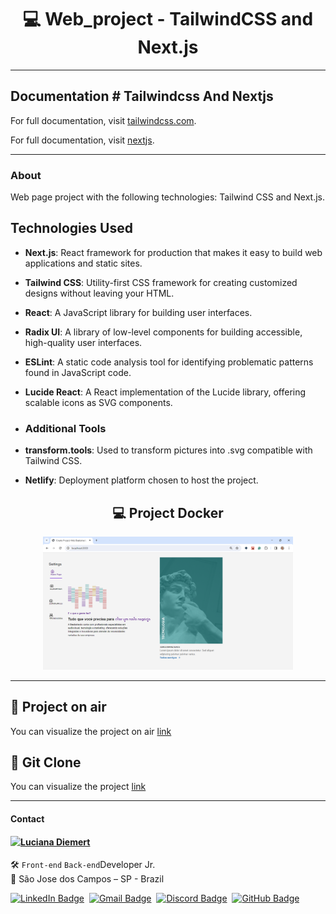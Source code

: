 <h1 align="center"> 💻 Web_project - TailwindCSS and Next.js</h1>

------

## Documentation # Tailwindcss And  Nextjs

For full documentation, visit [tailwindcss.com](https://tailwindcss.com/).

For full documentation, visit [nextjs](https://nextjs.org/docs/).

------

### About

Web page project with the following technologies: Tailwind CSS and Next.js.

## Technologies Used

- **Next.js**: React framework for production that makes it easy to build web applications and static sites.
- **Tailwind CSS**: Utility-first CSS framework for creating customized designs without leaving your HTML.

- **React**: A JavaScript library for building user interfaces.
- **Radix UI**: A library of low-level components for building accessible, high-quality user interfaces.
- **ESLint**: A static code analysis tool for identifying problematic patterns found in JavaScript code.
- **Lucide React**: A React implementation of the Lucide library, offering scalable icons as SVG components.

- ### Additional Tools
  
- **transform.tools**: Used to transform pictures into .svg compatible with Tailwind CSS.
- **Netlify**: Deployment platform chosen to host the project.

<h2 align="center"> 💻 Project Docker</h2>
<div align="center">
 <img src="./src/img/Pag_Web.png" width="400px" alt="Home Image"/>
</div>

-------

## 🔖 Project on air
You can visualize the project on air [link](  https://beabstracto.netlify.app/)


## 🔖 Git Clone
You can visualize the project [link]( https://github.com/ludiemert/Project_Beabstracto.git )


---

#### Contact

<img align="left" src="https://www.github.com/ludiemert.png?size=150">

#### [**Luciana Diemert**](https://github.com/ludiemert)

🛠 `Front-end` `Back-end`Developer Jr. <br>
📍 São Jose dos Campos – SP - Brazil

<a href="https://www.linkedin.com/in/lucianadiemert" target="_blank"><img src="https://img.shields.io/badge/LinkedIn-0077B5?style=flat&logo=linkedin&logoColor=white" alt="LinkedIn Badge" height="25"></a>&nbsp;
<a href="mailto:lucianadiemert@gmail.com" target="_blank"><img src="https://img.shields.io/badge/Gmail-D14836?style=flat&logo=gmail&logoColor=white" alt="Gmail Badge" height="25"></a>&nbsp;
<a href="#"><img src="https://img.shields.io/badge/Discord-%237289DA.svg?logo=discord&logoColor=white" title="LuDiem#0654" alt="Discord Badge" height="25"></a>&nbsp;
<a href="https://www.github.com/ludiemert" target="_blank"><img src="https://img.shields.io/badge/GitHub-100000?style=flat&logo=github&logoColor=white" alt="GitHub Badge" height="25"></a>&nbsp;

<br clear="left"/>




